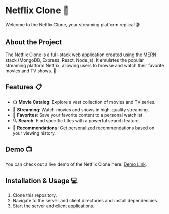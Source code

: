 # Netflix Clone 🍿

Welcome to the Netflix Clone, your streaming platform replica! 🎬

## About the Project

The Netflix Clone is a full-stack web application created using the MERN stack (MongoDB, Express, React, Node.js). It emulates the popular streaming platform Netflix, allowing users to browse and watch their favorite movies and TV shows. 🚀

## Features 📋

- 📺 **Movie Catalog**: Explore a vast collection of movies and TV series.
- 🎥 **Streaming**: Watch movies and shows in high-quality streaming.
- 🖤 **Favorites**: Save your favorite content to a personal watchlist.
- 🔍 **Search**: Find specific titles with a powerful search feature.
- 🍿 **Recommendations**: Get personalized recommendations based on your viewing history.

## Demo 📺

You can check out a live demo of the Netflix Clone here: [Demo Link](https://netflixclone-mern.netlify.app/).

## Installation & Usage 💻

1. Clone this repository.
2. Navigate to the server and client directories and install dependencies.
3. Start the server and client applications.



